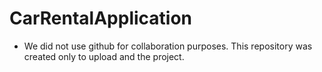 # CarRentalApplication
- We did not use github for collaboration purposes. This repository was created only to upload and the project.
